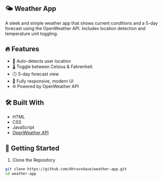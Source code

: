 ## 🌤️ Weather App

A sleek and simple weather app that shows current conditions and a 5-day forecast using the OpenWeather API. Includes location detection and temperature unit toggling.

## 🔥 Features
- 📍 Auto-detects user location
- 🌡️ Toggle between Celsius & Fahrenheit
- 🕔 5-day forecast view
- 📱 Fully responsive, modern UI
- 🌐 Powered by OpenWeather API

## 🛠️ Built With
- HTML
- CSS
- JavaScript
- [OpenWeather API](https://openweathermap.org/api)

## 🚀 Getting Started

1. Clone the Repository
```bash
git clone https://github.com/dhruvvdave/weather-app.git
cd weather-app
